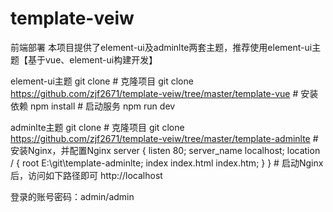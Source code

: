 # template-veiw
前端部署
本项目提供了element-ui及adminlte两套主题，推荐使用element-ui主题【基于vue、element-ui构建开发】 

element-ui主题
git clone
    # 克隆项目
    git clone https://github.com/zjf2671/template-veiw/tree/master/template-vue
    # 安装依赖
    npm install
    # 启动服务
    npm run dev
            
adminlte主题
git clone
    # 克隆项目
    git clone https://github.com/zjf2671/template-veiw/tree/master/template-adminlte
    # 安装Nginx，并配置Nginx
    server {
        listen       80;
        server_name  localhost;
        location / {
            root   E:\\git\\template-adminlte;
            index  index.html index.htm;
        }
    }
    # 启动Nginx后，访问如下路径即可
    http://localhost
            
登录的账号密码：admin/admin
